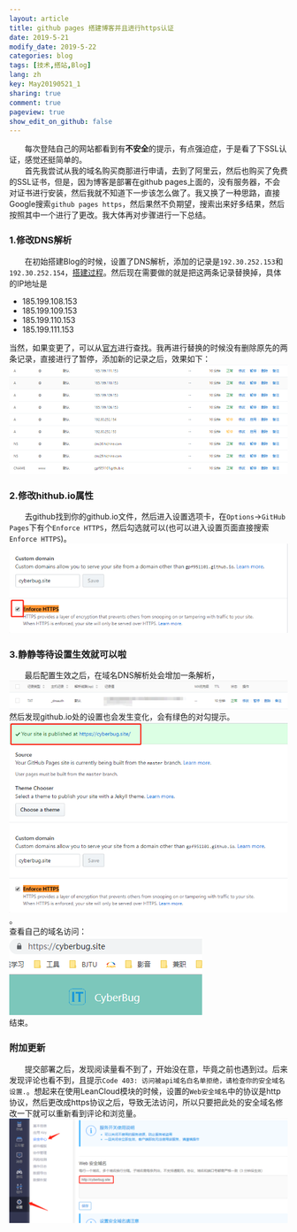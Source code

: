 ```yaml
---
layout: article
title: github pages 搭建博客并且进行https认证
date: 2019-5-21
modify_date: 2019-5-22
categories: blog
tags: [技术,搭站,Blog]
lang: zh
key: May20190521_1
sharing: true
comment: true
pageview: true  
show_edit_on_github: false
---
```


&emsp;&emsp;每次登陆自己的网站都看到有**不安全**的提示，有点强迫症，于是看了下SSL认证，感觉还挺简单的。<!--more--><br>
&emsp;&emsp;首先我尝试从我的域名购买商那进行申请，去到了阿里云，然后也购买了免费的SSL证书，但是，因为博客是部署在github pages上面的，没有服务器，不会对证书进行安装，然后我就不知道下一步该怎么做了。我又换了一种思路，直接Google搜索`github pages https`，然后果然不负期望，搜索出来好多结果，然后按照其中一个进行了更改。我大体再对步骤进行一下总结。<br>
### 1.修改DNS解析
&emsp;&emsp;在初始搭建Blog的时候，设置了DNS解析，添加的记录是`192.30.252.153`和` 192.30.252.154`，[搭建过程](https://cyberbug.site/blog/2019/05/18/the-process-of-building-my-Blog.html)。然后现在需要做的就是把这两条记录替换掉，具体的IP地址是

 - 185.199.108.153
 - 185.199.109.153
 - 185.199.110.153
 - 185.199.111.153

当然，如果变更了，可以从[官方](https://help.github.com/en/articles/setting-up-an-apex-domain#configuring-a-records-with-your-dns-provider)进行查找。我再进行替换的时候没有删除原先的两条记录，直接进行了暂停，添加新的记录之后，效果如下：
![修改记录之后的解析DNS](/images/20190521151238.png)

### 2.修改hithub.io属性
&emsp;&emsp;去github找到你的github.io文件，然后进入设置选项卡，在`Options`->`GitHub Pages`下有个`Enforce HTTPS`，然后勾选就可以(也可以进入设置页面直接搜索`Enforce HTTPS`)。
![Enforce HTTPS](/images/20190521151843.png)

### 3.静静等待设置生效就可以啦
&emsp;&emsp;最后配置生效之后，在域名DNS解析处会增加一条解析，<br>
![DNS增加解析](/images/20190521152151.png)<br>
然后发现github.io处的设置也会发生变化，会有绿色的对勾提示。<br>
![变化](/images/20190521152337.png)。<br>
查看自己的域名访问：<br>
![域名访问](/images/20190521152444.png)<br>
结束。

### 附加更新
&emsp;&emsp;提交部署之后，发现阅读量看不到了，开始没在意，毕竟之前也遇到过。后来发现评论也看不到，且提示`Code 403: 访问被api域名白名单拒绝，请检查你的安全域名设置.`。想起来在使用LeanCloud模块的时候，设置的`Web安全域名`中的协议是http协议，然后更改成https协议之后，导致无法访问，所以只要把此处的安全域名修改一下就可以重新看到评论和浏览量。<br>
![Web安全域名](/images/20190521162104.png)
